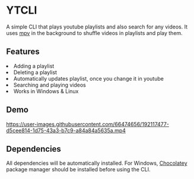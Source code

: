 # YTCLI

A simple CLI that plays youtube playlists and also search for any videos. It uses <a href="https://mpv.io/">mpv</a> in the background to shuffle videos in playlists and play them.

## Features
<li> Adding a playlist
<li> Deleting a playlist
<li> Automatically updates playlist, once you change it in youtube
<li> Searching and playing videos
<li> Works in Windows & Linux

## Demo
  
https://user-images.githubusercontent.com/66474656/192117477-d5cee814-1d75-43a3-b7c9-a84a84a5635a.mp4

## Dependencies

All dependencies will be automatically installed. For Windows, <a href="https://chocolatey.org/install">Chocolatey</a> package manager should be installed before using the CLI.
